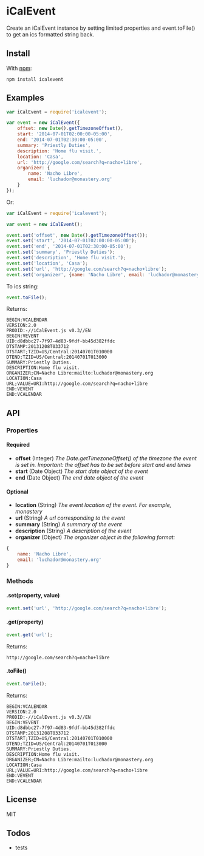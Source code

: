 # iCalEvent

Create an iCalEvent instance by setting limited properties and event.toFile() to get an ics formatted string back.

## Install

With [npm](http://npmjs.org):

	npm install icalevent


## Examples

``` js
var iCalEvent = require('icalevent');

var event = new iCalEvent({
	offset: new Date().getTimezoneOffset(),
	start: '2014-07-01T02:00:00-05:00',
	end: '2014-07-01T02:30:00-05:00',
	summary: 'Priestly Duties',
	description: 'Home flu visit.',
	location: 'Casa',
	url: 'http://google.com/search?q=nacho+libre',
	organizer: {
		name: 'Nacho Libre',
		email: 'luchador@monastery.org'
	}
});
```

Or:

``` js
var iCalEvent = require('icalevent');

var event = new iCalEvent();

event.set('offset', new Date().getTimezoneOffset());
event.set('start', '2014-07-01T02:00:00-05:00');
event.set('end', '2014-07-01T02:30:00-05:00');
event.set('summary', 'Priestly Duties');
event.set('description', 'Home flu visit.');
event.set('location', 'Casa');
event.set('url', 'http://google.com/search?q=nacho+libre');
event.set('organizer', {name: 'Nacho Libre', email: 'luchador@monastery.org'});
```

To ics string:

``` js
event.toFile();
```

Returns:

```
BEGIN:VCALENDAR
VERSION:2.0
PRODID:-//iCalEvent.js v0.3//EN
BEGIN:VEVENT
UID:d8dbbc27-7f97-4d83-9fdf-bb45d382ffdc
DTSTAMP:20131208T033712
DTSTART;TZID=US/Central:20140701T010000
DTEND;TZID=US/Central:20140701T013000
SUMMARY:Priestly Duties.
DESCRIPTION:Home flu visit.
ORGANIZER;CN=Nacho Libre:mailto:luchador@monastery.org
LOCATION:Casa
URL;VALUE=URI:http://google.com/search?q=nacho+libre
END:VEVENT
END:VCALENDAR
```

## API

### Properties

#### Required

* **offset** (Integer) _The Date.getTimezoneOffset() of the timezone the event is set in. Important: the offset has to be set before start and end times_
* **start** (Date Object) _The start date object of the event_
* **end** (Date Object) _The end date object of the event_

#### Optional

* **location** (String) _The event location of the event. For example, monastery_
* **url** (String) _A url corresponding to the event_
* **summary** (String) _A summary of the event_
* **description** (String) _A description of the event_
* **organizer** (Object) _The organizer object in the following format:_

``` js
{
	name: 'Nacho Libre',
	email: 'luchador@monastery.org'
}
```



### Methods

#### .set(property, value)
``` js
event.set('url', 'http://google.com/search?q=nacho+libre');
```

#### .get(property)
``` js
event.get('url');
```

Returns:

```
http://google.com/search?q=nacho+libre
```

#### .toFile()
``` js
event.toFile();
```

Returns:

```
BEGIN:VCALENDAR
VERSION:2.0
PRODID:-//iCalEvent.js v0.3//EN
BEGIN:VEVENT
UID:d8dbbc27-7f97-4d83-9fdf-bb45d382ffdc
DTSTAMP:20131208T033712
DTSTART;TZID=US/Central:20140701T010000
DTEND;TZID=US/Central:20140701T013000
SUMMARY:Priestly Duties.
DESCRIPTION:Home flu visit.
ORGANIZER;CN=Nacho Libre:mailto:luchador@monastery.org
LOCATION:Casa
URL;VALUE=URI:http://google.com/search?q=nacho+libre
END:VEVENT
END:VCALENDAR
```


## License

MIT

## Todos

* tests